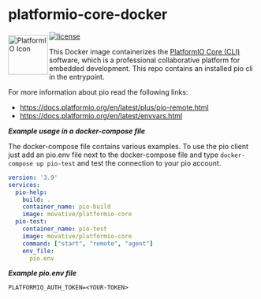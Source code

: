 # platformio-core-docker
<img src="https://raw.githubusercontent.com/movative/platformio-core-docker/main/platformio.png" alt="PlatformIO Icon" align="left" height="80" width="80" vspace="6"/>

[![license](https://img.shields.io/badge/license-Apache_2.0-green.svg)](https://github.com/movative/platformio-core-docker/blob/main/LICENSE)

This Docker image containerizes the [PlatformIO Core (CLI)](https://docs.platformio.org/) software, which is a professional collaborative platform for embedded development. This repo contains an installed pio cli in the entrypoint.

For more information about pio read the following links:
- https://docs.platformio.org/en/latest/plus/pio-remote.html
- https://docs.platformio.org/en/latest/envvars.html

***Example usage in a docker-compose file***

The docker-compose file contains various examples.
To use the pio client just add an pio.env file next to the docker-compose file and type `docker-compose up pio-test` and test the connection to your pio account.

```yaml
version: '3.9'
services:
  pio-help:
    build: .
    container_name: pio-build
    image: movative/platformio-core
  pio-test:
    container_name: pio-test
    image: movative/platformio-core
    command: ["start", "remote", "agent"]
    env_file:
      pio.env
```

***Example pio.env file***

```shell
PLATFORMIO_AUTH_TOKEN=<YOUR-TOKEN>
```

